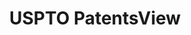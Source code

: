 ---
layout: default
bigquery: https://console.cloud.google.com/bigquery?p=patents-public-data&d=patentsview&page=dataset
citation: Attribution should be given to PatentsView for use, distribution, or derivative
  works.
code: https://github.com/CSSIP-AIR/PatentsView-Code-Snippets/
contributors: USPTO
cost: None
description: 'PatentsView includes US patent data including raw data (summaries, applications,
  pregrant applications), disambugations of inventors and assignees, and inventor
  gender estimates.  Also foreign priority data, # of figures and sheets, and government
  interest statements.'
documentation: https://patentsview.org/query/builder-faqs
last_edit: 04/06/2022, 19:50:03
location: https://patentsview.org/
maintained_by: USPTO
record_creation_timestamp: 12/2/2020 17:20:46
schema_fields:
- num_sheets
- disamb_assignee_id_20200331
- county
- relkind
- variety
- num
- organization_id
- rawlocation_id
- field_id
- longitude
- exemplary
- male
- category_id
- type
- classification_data_source
- _102_date
- term_extension
- kind
- male_flag
- lapse_of_patent
- rel_id
- disamb_inventor_id_20191008
- disamb_inventor_id_20190312
- group_id
- group
- disamb_inventor_id_20170307
- filename
- disamb_assignee_id_20190312
- disamb_assignee_id_20191008
- citation_id
- county_fips
- classification_status
- attribution_status
- num_claims
- ipc_version_indicator
- disamb_assignee_id_20200630
- ipc_class
- main_group
- name
- disamb_inventor_id_20181127
- rawinventor_id
- disamb_assignee_id_20181127
- level_two
- country
- dependent
- subcategory_id
- level_three
- latitude
- number
- section
- disamb_inventor_id_20171226
- reldocno
- disamb_inventor_id_20171003
- doctype
- date
- classification_level
- abstract
- withdrawn
- city
- latlong
- num_figures
- category
- subclass
- name_first
- disamb_inventor_id_20201229
- disamb_inventor_id_20190820
- text
- contract_award_number
- deceased
- f371_date
- section_id
- term_grant
- sequence
- subclass_id
- length
- disamb_inventor_id_20191231
- disamb_inventor_id_20200331
- level_one
- disamb_inventor_id_20180528
- disamb_inventor_id_20200630
- action_date
- inventor_id
- state
- classification_value
- patent_id
- uuid
- name_last
- subgroup_id
- symbol_position
- disamb_inventor_id_20170808
- mainclass_id
- fname
- status
- applicant_type
- disamb_assignee_id_20191231
- field_title
- rule_47
- designation
- disamb_assignee_id_20190820
- doc_type
- title
- state_fips
- subgroup
- latin_name
- country_transformed
- _371_date
- lawyer_id
- f102_date
- publication_number
- disclaimer_date
- gi_statement
- term_disclaimer
- lname
- disamb_assignee_id_20200929
- sector_title
- application_id
- id
- disamb_inventor_id_20200929
- subsection_id
- location_id
- organization
- role
- assignee_id
- series_code
- rawassignee_id
shortname: patentsview
tags:
- disambiguation
- United States
- gender
terms_of_use: Creative Commons Attribution 4.0 International License.
timeframe: 1963-1999
title: USPTO PatentsView
uuid: cf1780b1-e265-4e49-8d1d-83b9cfe0fd9a
---